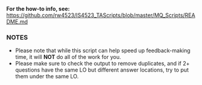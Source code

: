 **For the how-to info, see:** https://github.com/rw4523/IS4523_TAScripts/blob/master/MQ_Scripts/README.md

### NOTES
* Please note that while this script can help speed up feedback-making time, it will **NOT** do all of the work for you.
* Please make sure to check the output to remove duplicates, and if 2+ questions have the same LO but different answer locations, try to put them under the same LO.
